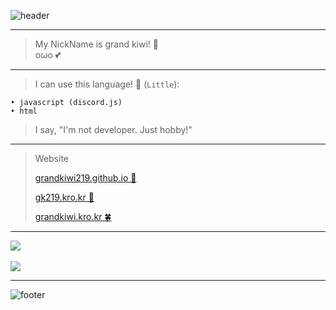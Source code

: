![header](https://capsule-render.vercel.app/api?type=wave&color=gradient&height=300&section=header&text=✨%20Hello%20Everyone!%20👋&fontSize=70)

- - -

> My NickName is grand kiwi! 🥝   
> oωo 💕

- - -

> I can use this language! 📖 (`Little`):

    • javascript (discord.js)
    • html

> I say, "I'm not developer. Just hobby!"

- - -

> Website   
>    
> [grandkiwi219.github.io 🥝](https://grandkiwi219.github.io)   
>    
> [gk219.kro.kr 🌿](https://gk219.kro.kr)   
>    
> [grandkiwi.kro.kr 🍀](https://www.grandkiwi.kro.kr)

- - -

<a href="https://github.com/grandkiwi219">
    <img align="center" src="https://github-readme-stats.vercel.app/api?username=grandkiwi219&count_private=true&show_icons=true&theme=vue"/>
</a>

<br/>
<br/>

<a href="https://github.com/grandkiwi219">
    <img align="center" src="https://github-readme-stats.vercel.app/api/top-langs/?username=grandkiwi219&layout=compact"/>
</a>

- - -

![footer](https://capsule-render.vercel.app/api?type=wave&color=gradient&height=300&section=footer)
